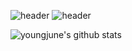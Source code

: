 ![header](https://capsule-render.vercel.app/api?text=seablood'shub)
![header](https://capsule-render.vercel.app/api?type=venom)

![youngjune's github stats](https://github-readme-stats.vercel.app/api?username=seablood&show_icons=true)

<!--
**seablood/seablood** is a ✨ _special_ ✨ repository because its `README.md` (this file) appears on your GitHub profile.

Here are some ideas to get you started:

- 🔭 I’m currently working on ...
- 🌱 I’m currently learning ...
- 👯 I’m looking to collaborate on ...
- 🤔 I’m looking for help with ...
- 💬 Ask me about ...
- 📫 How to reach me: ...
- 😄 Pronouns: ...
- ⚡ Fun fact: ...
-->
